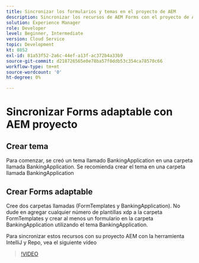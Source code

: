 ```yaml
---
title: Sincronizar los formularios y temas en el proyecto de AEM
description: Sincronizar los recursos de AEM Forms con el proyecto de AEM
solution: Experience Manager
role: Developer
level: Beginner, Intermediate
version: Cloud Service
topic: Development
kt: 8852
exl-id: 81a53f52-2a6c-44ef-a13f-ac372b4a33b9
source-git-commit: d218726565e0e78ba57f0ddb53c354ca78570c66
workflow-type: tm+mt
source-wordcount: '0'
ht-degree: 0%

---
```


# Sincronizar Forms adaptable con AEM proyecto

## Crear tema

Para comenzar, se creó un tema llamado BankingApplication en una carpeta llamada BankingApplication. Se recomienda crear el tema en una carpeta llamada BankingApplication

## Crear Forms adaptable

Cree dos carpetas llamadas (FormTemplates y BankingApplication). No dude en agregar cualquier número de plantillas xdp a la carpeta FormTemplates y crear al menos un formulario en la carpeta BankingApplication utilizando el tema BankingApplication.

Para sincronizar estos recursos con su proyecto AEM con la herramienta IntelliJ y Repo, vea el siguiente vídeo

>[!VIDEO](https://video.tv.adobe.com/v/336937?quality=12&learn=on)
